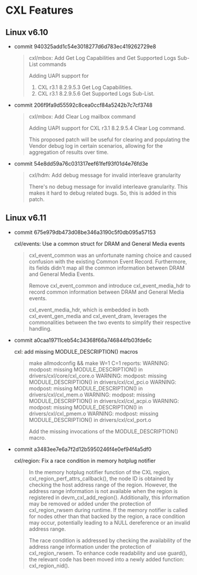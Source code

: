 # CXL Features

## Linux v6.10

* commit 940325add1c54e3018277d6d783ec419262729e8

   > cxl/mbox: Add Get Log Capabilities and Get Supported Logs Sub-List commands
   >
   > Adding UAPI support for
   > 1. CXL r3.1 8.2.9.5.3 Get Log Capabilities.
   > 2. CXL r3.1 8.2.9.5.6 Get Supported Logs Sub-List.

* commit 206f9fa9d55592c8cea0ccf84a5242b7c7cf3748

   > cxl/mbox: Add Clear Log mailbox command
   >
   > Adding UAPI support for CXL r3.1 8.2.9.5.4
   > Clear Log command.
   >
   > This proposed patch will be useful for clearing and populating
   > the Vendor debug log in certain scenarios, allowing for the
   > aggregation of results over time.

* commit 54e8dd59a76c031317eef61fef93f01d4e76fd3e

   > cxl/hdm: Add debug message for invalid interleave granularity
   >
   > There's no debug message for invalid interleave granularity.  This
   > makes it hard to debug related bugs.  So, this is added in this patch.

## Linux v6.11

* commit 675e979db473d08be346a3190c5f0db095a57153

    cxl/events: Use a common struct for DRAM and General Media events

    > cxl_event_common was an unfortunate naming choice and caused confusion with
    > the existing Common Event Record. Furthermore, its fields didn't map all
    > the common information between DRAM and General Media Events.
    >
    > Remove cxl_event_common and introduce cxl_event_media_hdr to record common
    > information between DRAM and General Media events.
    >
    > cxl_event_media_hdr, which is embedded in both cxl_event_gen_media and
    > cxl_event_dram, leverages the commonalities between the two events to
    > simplify their respective handling.

* commit a0caa19711ceb54c34368f66a746844fb03fde6c

    cxl: add missing MODULE_DESCRIPTION() macros

    > make allmodconfig && make W=1 C=1 reports:
    > WARNING: modpost: missing MODULE_DESCRIPTION() in drivers/cxl/core/cxl_core.o
    > WARNING: modpost: missing MODULE_DESCRIPTION() in drivers/cxl/cxl_pci.o
    > WARNING: modpost: missing MODULE_DESCRIPTION() in drivers/cxl/cxl_mem.o
    > WARNING: modpost: missing MODULE_DESCRIPTION() in drivers/cxl/cxl_acpi.o
    > WARNING: modpost: missing MODULE_DESCRIPTION() in drivers/cxl/cxl_pmem.o
    > WARNING: modpost: missing MODULE_DESCRIPTION() in drivers/cxl/cxl_port.o
    >
    > Add the missing invocations of the MODULE_DESCRIPTION() macro.

* commit a3483ee7e6a7f2d12b5950246f4e0ef94f4a5df0

    cxl/region: Fix a race condition in memory hotplug notifier

    > In the memory hotplug notifier function of the CXL region,
    > cxl_region_perf_attrs_callback(), the node ID is obtained by checking
    > the host address range of the region. However, the address range
    > information is not available when the region is registered in
    > devm_cxl_add_region(). Additionally, this information may be removed
    > or added under the protection of cxl_region_rwsem during runtime. If
    > the memory notifier is called for nodes other than that backed by the
    > region, a race condition may occur, potentially leading to a NULL
    > dereference or an invalid address range.
    >
    > The race condition is addressed by checking the availability of the
    > address range information under the protection of cxl_region_rwsem. To
    > enhance code readability and use guard(), the relevant code has been
    > moved into a newly added function: cxl_region_nid().


